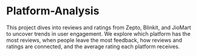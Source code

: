 # Platform-Analysis
 This project dives into reviews and ratings from Zepto, Blinkit, and JioMart to uncover trends in user engagement. We explore which platform has the most reviews, when people leave the most feedback, how reviews and ratings are connected, and the average rating each platform receives. 
